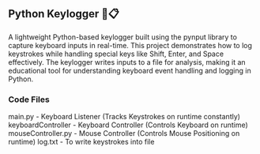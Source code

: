 ## Python Keylogger 🔑📋
A lightweight Python-based keylogger built using the pynput library to capture keyboard inputs in real-time. This project demonstrates how to log keystrokes while handling special keys like Shift, Enter, and Space effectively. The keylogger writes inputs to a file for analysis, making it an educational tool for understanding keyboard event handling and logging in Python.

### Code Files
main.py - Keyboard Listener (Tracks Keystrokes on runtime constantly)
keyboardController - Keyboard Controller (Controls Keyboard on runtime)
mouseController.py - Mouse Controller (Controls Mouse Positioning on runtime)
log.txt - To write keystrokes into file
